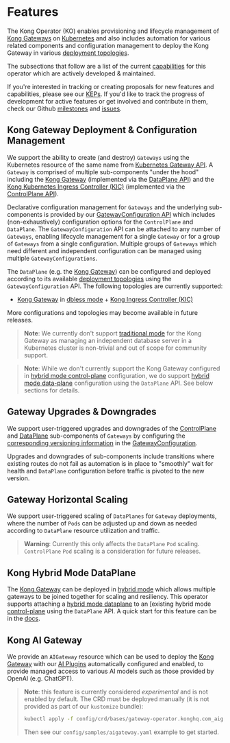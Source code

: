 # Features

The Kong Operator (KO) enables provisioning and lifecycle management
of [Kong Gateways][gw] on [Kubernetes][k8s] and also includes automation
for various related components and configuration management to deploy
the Kong Gateway in various [deployment topologies][tops].

The subsections that follow are a list of the current [capabilities][caps] for
this operator which are actively developed & maintained.

If you're interested in tracking or creating proposals for new features and
capabilities, please see our [KEPs][keps]. If you'd like to track the progress
of development for active features or get involved and contribute in them, check
our Github [milestones][mst] and [issues][iss].

## Kong Gateway Deployment & Configuration Management

We support the ability to create (and destroy) `Gateways` using the Kubernetes
resource of the same name from [Kubernetes Gateway API][gwapi]. A `Gateway` is
comprised of multiple sub-components "under the hood" including the [Kong
Gateway][gw] (implemented via the [DataPlane API][dapi]) and the [Kong
Kubernetes Ingress Controller (KIC)][kic] (implemented via the [ControlPlane
API][capi]).

Declarative configuration management for `Gateways` and the underlying
sub-components is provided by our [GatewayConfiguration API][gwcfg] which
includes (non-exhaustively) configuration options for the `ControlPlane`
and `DataPlane`. The `GatewayConfiguration` API can be attached to any
number of `Gateways`, enabling lifecycle management for a single `Gateway`
or for a group of `Gateways` from a single configuration. Multiple groups of
`Gateways` which need different and independent configuration can be managed
using multiple `GatewayConfigurations`.

The `DataPlane` (e.g. the [Kong Gateway][gw]) can be configured and deployed
according to its available [deployment topologies][tops] using the
`GatewayConfiguration` API. The following topologies are currently supported:

- [Kong Gateway][gw] in [dbless mode][dbl] + [Kong Ingress Controller (KIC)][kic]

More configurations and topologies may become available in future releases.

> **Note**: We currently don't support [traditional mode][trd] for the Kong
> Gateway as managing an independent database server in a Kubernetes cluster
> is non-trivial and out of scope for community support.

> **Note**: While we don't currently support the Kong Gateway configured in
> [hybrid mode control-plane][hybrc] configuration, we do support
> [hybrid mode data-plane][hybrd] configuration using the `DataPlane` API. See
> below sections for details.

## Gateway Upgrades & Downgrades

We support user-triggered upgrades and downgrades of the [ControlPlane][capi]
and [DataPlane][dapi] sub-components of `Gateways` by configuring the
[corresponding versioning information][sp] in the [GatewayConfiguration][gwcfg].

Upgrades and downgrades of sub-components include transitions where existing
routes do not fail as automation is in place to "smoothly" wait for health
and `DataPlane` configuration before traffic is pivoted to the new version.

## Gateway Horizontal Scaling

We support user-triggered scaling of `DataPlanes` for `Gateway` deployments,
where the number of `Pods` can be adjusted up and down as needed according to
`DataPlane` resource utilization and traffic.

> **Warning**: Currently this only affects the `DataPlane` `Pod` scaling. `ControlPlane`
> `Pod` scaling is a consideration for future releases.

## Kong Hybrid Mode DataPlane

The [Kong Gateway][gw] can be deployed in [hybrid mode][hybr] which allows
multiple gateways to be joined together for scaling and resiliency. This
operator supports attaching a [hybrid mode dataplane][hybrd] to an [existing
hybrid mode [control-plane][hybrc] using the `DataPlane` API. A quick start for
this feature can be in the [docs][quick-start-konnect].

## Kong AI Gateway

We provide an `AIGateway` resource which can be used to deploy the [Kong
Gateway][gw] with our [AI Plugins][aiplugins] automatically configured and
enabled, to provide managed access to various AI models such as those provided
by OpenAI (e.g. ChatGPT).

> **Note**: this feature is currently considered _experimental_ and is not
> enabled by default. The CRD must be deployed manually (it is not provided as
> part of our `kustomize` bundle):
>
> ```bash
> kubectl apply -f config/crd/bases/gateway-operator.konghq.com_aigateways.yaml
> ```
>
> Then see our `config/samples/aigateway.yaml` example to get started.

[hybr]:https://docs.konghq.com/gateway/latest/production/deployment-topologies/hybrid-mode/
[keps]:https://github.com/kong/kong-operator/tree/main/keps
[k8s]:https://kubernetes.io
[caps]:https://sdk.operatorframework.io/docs/overview/operator-capabilities/
[mst]:https://github.com/kong/kong-operator/milestone
[iss]:https://github.com/kong/kong-operator/issues
[sp]:https://pkg.go.dev/github.com/kong/kong-operator@main/api/v1beta1#GatewayConfigurationSpec
[gwapi]:https://gateway-api.sigs.k8s.io
[gw]:https://github.com/kong/kong
[gwcfg]:https://pkg.go.dev/github.com/kong/kong-operator@main/api/v1beta1#GatewayConfiguration
[tops]:https://docs.konghq.com/gateway/latest/production/deployment-topologies/
[dapi]:https://pkg.go.dev/github.com/kong/kong-operator@main/api/v1beta1#DataPlane
[kic]:https://github.com/kong/kubernetes-ingress-controller
[capi]:https://pkg.go.dev/github.com/kong/kong-operator@main/api/v1alpha1#ControlPlane
[dbl]:https://docs.konghq.com/gateway/latest/production/deployment-topologies/db-less-and-declarative-config/
[trd]:https://docs.konghq.com/gateway/latest/production/deployment-topologies/traditional/
[hybrd]:https://docs.konghq.com/gateway/latest/production/deployment-topologies/hybrid-mode/setup/#install-and-start-data-planes
[hybrc]:https://docs.konghq.com/gateway/latest/production/deployment-topologies/hybrid-mode/setup/#set-up-the-control-plane
[aiplugins]:https://konghq.com/products/kong-ai-gateway
[quick-start-konnect]:https://docs.konghq.com/gateway-operator/latest/get-started/konnect/install/
